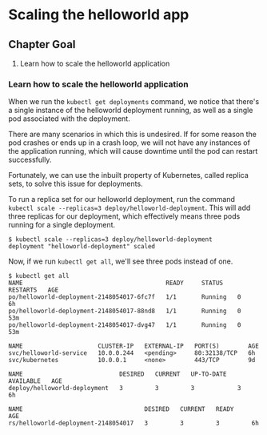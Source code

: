 # Scaling the helloworld app

## Chapter Goal
1. Learn how to scale the helloworld application

### Learn how to scale the helloworld application

When we run the `kubectl get deployments` command, we notice that there's a single instance of the helloworld deployment running, as well as a single pod associated with the deployment.

There are many scenarios in which this is undesired. If for some reason the pod crashes or ends up in a crash loop, we will not have any instances of the application running, which will cause downtime until the pod can restart successfully.

Fortunately, we can use the inbuilt property of Kubernetes, called replica sets, to solve this issue for deployments. 

To run a replica set for our helloworld deployment, run the command `kubectl scale --replicas=3 deploy/helloworld-deployment`. This will add three replicas for our deployment, which effectively means three pods running for a single deployment.

```
$ kubectl scale --replicas=3 deploy/helloworld-deployment
deployment "helloworld-deployment" scaled
```

Now, if we run `kubectl get all`, we'll see three pods instead of one.

```
$ kubectl get all
NAME                                        READY     STATUS    RESTARTS   AGE
po/helloworld-deployment-2148054017-6fc7f   1/1       Running   0          6h
po/helloworld-deployment-2148054017-88nd8   1/1       Running   0          53m
po/helloworld-deployment-2148054017-dvg47   1/1       Running   0          53m

NAME                     CLUSTER-IP   EXTERNAL-IP   PORT(S)        AGE
svc/helloworld-service   10.0.0.244   <pending>     80:32138/TCP   6h
svc/kubernetes           10.0.0.1     <none>        443/TCP        9d

NAME                           DESIRED   CURRENT   UP-TO-DATE   AVAILABLE   AGE
deploy/helloworld-deployment   3         3         3            3           6h

NAME                                  DESIRED   CURRENT   READY     AGE
rs/helloworld-deployment-2148054017   3         3         3         6h
```
